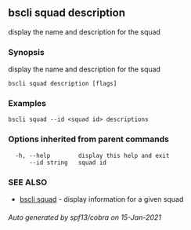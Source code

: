 ## bscli squad description

display the name and description for the squad

### Synopsis

display the name and description for the squad
	

```
bscli squad description [flags]
```

### Examples

```
bscli squad --id <squad id> descriptions
```

### Options inherited from parent commands

```
  -h, --help        display this help and exit
      --id string   squad id
```

### SEE ALSO

* [bscli squad](bscli_squad.md)	 - display information for a given squad

###### Auto generated by spf13/cobra on 15-Jan-2021
